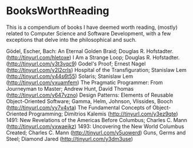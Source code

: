 # BooksWorthReading
This is a compendium of books I have deemed worth reading, (mostly) related to Computer Science and Software Development, with a few exceptions that delve into the philosophical and such.

Gödel, Escher, Bach: An Eternal Golden Braid; Douglas R. Hofstadter. (http://tinyurl.com/hletoxe)
I Am a Strange Loop; Douglas R. Hofstadter. (http://tinyurl.com/y3t3vqc9)
Godel's Proof; Ernest Nagel (http://tinyurl.com/y2l2crls)
Hospital of the Transfiguration; Stanislaw Lem (http://tinyurl.com/y44s6t55)
Solaris; Stanislaw Lem (http://tinyurl.com/yxuamfem)
The Pragmatic Programmer: From Journeyman to Master; Andrew Hunt, David Thomas (http://tinyurl.com/y647vzno)
Design Patterns: Elements of Reusable Object-Oriented Software; Gamma, Helm, Johnson, Vlissides, Booch (http://tinyurl.com/yy7v4vta)
The Fundamental Concepts of Object-Oriented Programming; Dimitrios Kalemis (http://tinyurl.com/y3ez9qte)
1491: New Revelations of the Americas Before Columbus; Charles C. Mann (http://tinyurl.com/yxwaejkz)
1493: Uncovering the New World Columbus Created; Charles C. Mann (http://tinyurl.com/y5uowerd)
Guns, Germs and Steel; Diamond Jared (http://tinyurl.com/y3dm3use)
